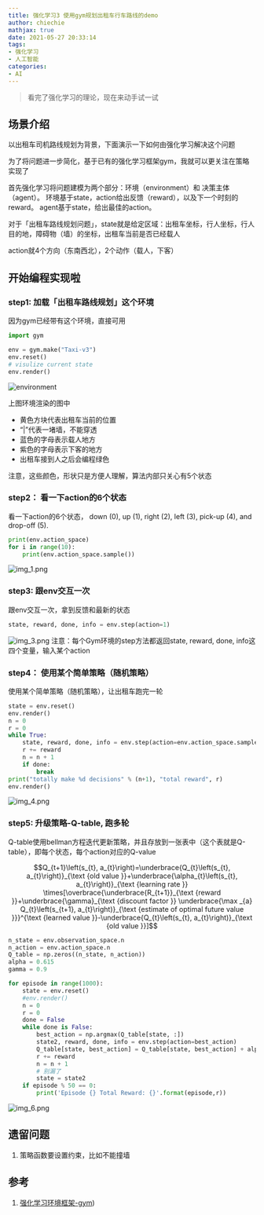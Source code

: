 ```yaml
---
title: 强化学习3 使用gym规划出租车行车路线的demo
author: chiechie
mathjax: true
date: 2021-05-27 20:33:14
tags:
- 强化学习
- 人工智能
categories:
- AI
---
```


> 看完了强化学习的理论，现在来动手试一试

## 场景介绍

以出租车司机路线规划为背景，下面演示一下如何由强化学习解决这个问题

为了将问题进一步简化，基于已有的强化学习框架gym，我就可以更关注在策略实现了

首先强化学习将问题建模为两个部分：环境（environment）和 决策主体（agent）。
环境基于state，action给出反馈（reward），以及下一个时刻的reward。
agent基于state，给出最佳的action。

对于「出租车路线规划问题」，state就是给定区域：出租车坐标，行人坐标，行人目的地，障碍物（墙）的坐标，出租车当前是否已经载人

action就4个方向（东南西北），2个动作（载人，下客）

## 开始编程实现啦

### step1: 加载「出租车路线规划」这个环境

因为gym已经带有这个环境，直接可用

```python
import gym

env = gym.make("Taxi-v3")
env.reset()
# visulize current state
env.render()
```
![environment](img.png)

上图环境渲染的图中

- 黄色方块代表出租车当前的位置
- “|”代表一堵墙，不能穿透
- 蓝色的字母表示载人地方
- 紫色的字母表示下客的地方
- 出租车接到人之后会编程绿色

注意，这些颜色，形状只是方便人理解，算法内部只关心有5个状态

### step2： 看一下action的6个状态

看一下action的6个状态，
down (0), up (1), right (2), left (3), pick-up (4), and drop-off (5).
```python
print(env.action_space)
for i in range(10):
    print(env.action_space.sample())
```
![img_1.png](img_1.png)

### step3: 跟env交互一次

跟env交互一次，拿到反馈和最新的状态


```python
state, reward, done, info = env.step(action=1)
```
![img_3.png](img_3.png)
注意：每个Gym环境的step方法都返回state, reward, done, info这四个变量，输入某个action

### step4： 使用某个简单策略（随机策略）

 使用某个简单策略（随机策略），让出租车跑完一轮

```python
state = env.reset()
env.render()
n = 0
r = 0
while True:
    state, reward, done, info = env.step(action=env.action_space.sample())
    r += reward
    n = n + 1
    if done:
        break
print("totally make %d decisions" % (n+1), "total reward", r)
env.render()
```

![img_4.png](img_4.png)

### step5: 升级策略-Q-table, 跑多轮

Q-table使用bellman方程迭代更新策略，并且存放到一张表中（这个表就是Q-table），即每个状态，每个action对应的Q-value

$$Q_{t+1}\left(s_{t}, a_{t}\right)=\underbrace{Q_{t}\left(s_{t}, a_{t}\right)}_{\text {old value }}+\underbrace{\alpha_{t}\left(s_{t}, a_{t}\right)}_{\text {learning rate }} \times[\overbrace{\underbrace{R_{t+1}}_{\text {reward }}+\underbrace{\gamma}_{\text {discount factor }} \underbrace{\max _{a} Q_{t}\left(s_{t+1}, a_{t}\right)}_{\text {estimate of optimal future value }}}^{\text {learned value }}-\underbrace{Q_{t}\left(s_{t}, a_{t}\right)}_{\text {old value }}]$$

```python
n_state = env.observation_space.n
n_action = env.action_space.n
Q_table = np.zeros((n_state, n_action))
alpha = 0.615
gamma = 0.9

for episode in range(1000):
    state = env.reset()
    #env.render()
    n = 0
    r = 0
    done = False
    while done is False:
        best_action = np.argmax(Q_table[state, :])
        state2, reward, done, info = env.step(action=best_action)
        Q_table[state, best_action] = Q_table[state, best_action] + alpha *(reward + gamma * np.max(Q_table[state2]) - Q_table[state, best_action])
        r += reward
        n = n + 1
        # 别漏了
        state = state2 
    if episode % 50 == 0:
        print('Episode {} Total Reward: {}'.format(episode,r))
```

![img_6.png](img_6.png)


## 遗留问题

1. 策略函数要设置约束，比如不能撞墙


## 参考

1. [强化学习环境框架-gym](https://www.oreilly.com/radar/introduction-to-reinforcement-learning-and-openai-gym/))